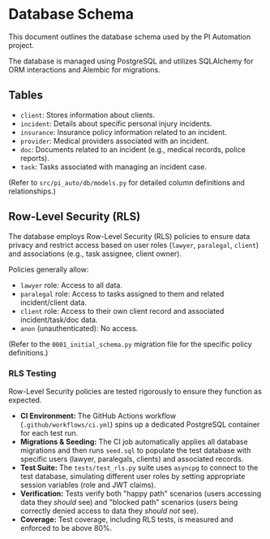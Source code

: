 # Database Schema

This document outlines the database schema used by the PI Automation project.

The database is managed using PostgreSQL and utilizes SQLAlchemy for ORM interactions and Alembic for migrations.

## Tables

- `client`: Stores information about clients.
- `incident`: Details about specific personal injury incidents.
- `insurance`: Insurance policy information related to an incident.
- `provider`: Medical providers associated with an incident.
- `doc`: Documents related to an incident (e.g., medical records, police reports).
- `task`: Tasks associated with managing an incident case.

(Refer to `src/pi_auto/db/models.py` for detailed column definitions and relationships.)

## Row-Level Security (RLS)

The database employs Row-Level Security (RLS) policies to ensure data privacy and restrict access based on user roles (`lawyer`, `paralegal`, `client`) and associations (e.g., task assignee, client owner).

Policies generally allow:
- `lawyer` role: Access to all data.
- `paralegal` role: Access to tasks assigned to them and related incident/client data.
- `client` role: Access to their own client record and associated incident/task/doc data.
- `anon` (unauthenticated): No access.

(Refer to the `0001_initial_schema.py` migration file for the specific policy definitions.)

### RLS Testing

Row-Level Security policies are tested rigorously to ensure they function as expected.

- **CI Environment:** The GitHub Actions workflow (`.github/workflows/ci.yml`) spins up a dedicated PostgreSQL container for each test run.
- **Migrations & Seeding:** The CI job automatically applies all database migrations and then runs `seed.sql` to populate the test database with specific users (lawyer, paralegals, clients) and associated records.
- **Test Suite:** The `tests/test_rls.py` suite uses `asyncpg` to connect to the test database, simulating different user roles by setting appropriate session variables (role and JWT claims).
- **Verification:** Tests verify both "happy path" scenarios (users accessing data they *should* see) and "blocked path" scenarios (users being correctly denied access to data they *should not* see).
- **Coverage:** Test coverage, including RLS tests, is measured and enforced to be above 80%.
